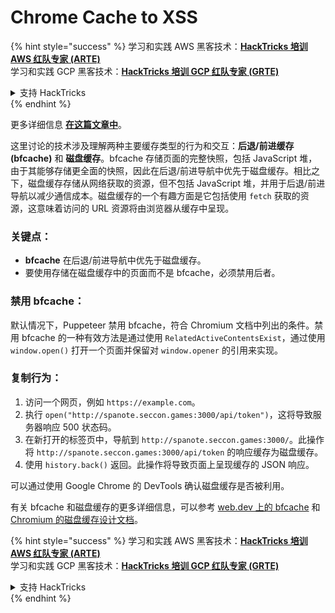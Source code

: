 # Chrome Cache to XSS

{% hint style="success" %}
学习和实践 AWS 黑客技术：<img src="/.gitbook/assets/arte.png" alt="" data-size="line">[**HackTricks 培训 AWS 红队专家 (ARTE)**](https://training.hacktricks.xyz/courses/arte)<img src="/.gitbook/assets/arte.png" alt="" data-size="line">\
学习和实践 GCP 黑客技术：<img src="/.gitbook/assets/grte.png" alt="" data-size="line">[**HackTricks 培训 GCP 红队专家 (GRTE)**<img src="/.gitbook/assets/grte.png" alt="" data-size="line">](https://training.hacktricks.xyz/courses/grte)

<details>

<summary>支持 HackTricks</summary>

* 查看 [**订阅计划**](https://github.com/sponsors/carlospolop)!
* **加入** 💬 [**Discord 群组**](https://discord.gg/hRep4RUj7f) 或 [**Telegram 群组**](https://t.me/peass) 或 **关注** 我们的 **Twitter** 🐦 [**@hacktricks\_live**](https://twitter.com/hacktricks\_live)**.**
* **通过向** [**HackTricks**](https://github.com/carlospolop/hacktricks) 和 [**HackTricks Cloud**](https://github.com/carlospolop/hacktricks-cloud) GitHub 仓库提交 PR 来分享黑客技巧。

</details>
{% endhint %}

更多详细信息 [**在这篇文章中**](https://blog.arkark.dev/2022/11/18/seccon-en/#web-spanote)。

这里讨论的技术涉及理解两种主要缓存类型的行为和交互：**后退/前进缓存 (bfcache)** 和 **磁盘缓存**。bfcache 存储页面的完整快照，包括 JavaScript 堆，由于其能够存储更全面的快照，因此在后退/前进导航中优先于磁盘缓存。相比之下，磁盘缓存存储从网络获取的资源，但不包括 JavaScript 堆，并用于后退/前进导航以减少通信成本。磁盘缓存的一个有趣方面是它包括使用 `fetch` 获取的资源，这意味着访问的 URL 资源将由浏览器从缓存中呈现。

### 关键点：

- **bfcache** 在后退/前进导航中优先于磁盘缓存。
- 要使用存储在磁盘缓存中的页面而不是 bfcache，必须禁用后者。

### 禁用 bfcache：

默认情况下，Puppeteer 禁用 bfcache，符合 Chromium 文档中列出的条件。禁用 bfcache 的一种有效方法是通过使用 `RelatedActiveContentsExist`，通过使用 `window.open()` 打开一个页面并保留对 `window.opener` 的引用来实现。

### 复制行为：

1. 访问一个网页，例如 `https://example.com`。
2. 执行 `open("http://spanote.seccon.games:3000/api/token")`，这将导致服务器响应 500 状态码。
3. 在新打开的标签页中，导航到 `http://spanote.seccon.games:3000/`。此操作将 `http://spanote.seccon.games:3000/api/token` 的响应缓存为磁盘缓存。
4. 使用 `history.back()` 返回。此操作将导致页面上呈现缓存的 JSON 响应。

可以通过使用 Google Chrome 的 DevTools 确认磁盘缓存是否被利用。

有关 bfcache 和磁盘缓存的更多详细信息，可以参考 [web.dev 上的 bfcache](https://web.dev/i18n/en/bfcache/) 和 [Chromium 的磁盘缓存设计文档](https://www.chromium.org/developers/design-documents/network-stack/disk-cache/)。 

{% hint style="success" %}
学习和实践 AWS 黑客技术：<img src="/.gitbook/assets/arte.png" alt="" data-size="line">[**HackTricks 培训 AWS 红队专家 (ARTE)**](https://training.hacktricks.xyz/courses/arte)<img src="/.gitbook/assets/arte.png" alt="" data-size="line">\
学习和实践 GCP 黑客技术：<img src="/.gitbook/assets/grte.png" alt="" data-size="line">[**HackTricks 培训 GCP 红队专家 (GRTE)**<img src="/.gitbook/assets/grte.png" alt="" data-size="line">](https://training.hacktricks.xyz/courses/grte)

<details>

<summary>支持 HackTricks</summary>

* 查看 [**订阅计划**](https://github.com/sponsors/carlospolop)!
* **加入** 💬 [**Discord 群组**](https://discord.gg/hRep4RUj7f) 或 [**Telegram 群组**](https://t.me/peass) 或 **关注** 我们的 **Twitter** 🐦 [**@hacktricks\_live**](https://twitter.com/hacktricks\_live)**.**
* **通过向** [**HackTricks**](https://github.com/carlospolop/hacktricks) 和 [**HackTricks Cloud**](https://github.com/carlospolop/hacktricks-cloud) GitHub 仓库提交 PR 来分享黑客技巧。

</details>
{% endhint %}
